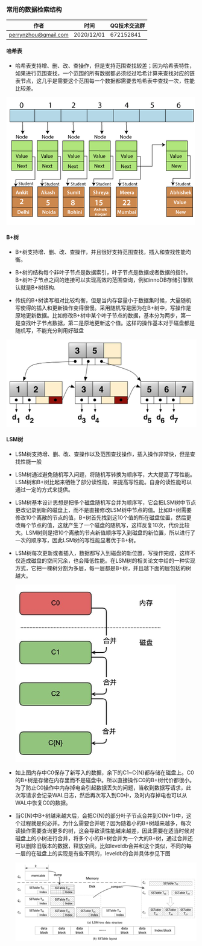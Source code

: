 ### 常用的数据检索结构

| 作者 | 时间 |QQ技术交流群 |
| ------ | ------ |------ |
| perrynzhou@gmail.com |2020/12/01 |672152841 |

####  哈希表

- 哈希表支持增、删、改、查操作，但是支持范围查找较差；因为哈希表特性，如果进行范围查找，一个范围的所有数据都必须经过哈希计算来查找对应的链表节点，这几乎是需要这个范围每一个数据都需要去哈希表中查找一次，性能比较差。

![Hashtable](../images/Hashtable.png)

#### B+树

- B+树支持增、删、改、查操作，并且很好支持范围查找，插入和查找性能均衡。
- B+树的结构每个非叶子节点是数据索引，叶子节点是数据或者数据的指针。B+树叶子节点之间的连接可以实现高效的范围查询，例如innoDB存储引擎默认就是B+树结构.

- 传统的B+树读写相对比较均衡，但是当内存容量小于数据集时候，大量随机写使得的插入和更新操作变得很慢。采用随机写是因为在B+树中，写操作是原地更新数据。比如修改B+树中某个叶子节点的数据，基本分为两步，第一是查找叶子节点数据，第二是原地更新这个值。这样的操作基本对于磁盘都是随机写，不能充分利用好磁盘

![Bplustree](../images/Bplustree.png)




#### LSM树

- LSM树支持增、删、改、查操作以及范围查找操作，插入操作非常快，但是查找性能一般

- LSM树通过避免随机写入问题，将随机写转换为顺序写，大大提高了写性能。LSM树和B+树比起来牺牲了部分读性能，来提高写性能。自身的读性能可以通过一定的方式来提供。

- LSM树基本设计思想是把多个磁盘随机写合并为顺序写，它会把LSM树中节点更改记录到新的磁盘上，而不是直接修改LSM树中节点的值。比如B+树需要修改10个离散的节点的值，B+树首先找到这10个值的所在磁盘位置，然后更改每个节点的值，这就产生了一个磁盘的随机写，这样反复10次，代价比较大。LSM树则是把10个离散的节点新值顺序写入到磁盘的新位置，所以进行了一次的顺序写，因此LSM树的写性能显著优于B+树。

- LSM树每次更新或者插入，数据都写入到磁盘的新位置，写操作完成，这样不仅造成磁盘的空间冗余，也会降低性能。在LSM树的相关论文中给的一种实现方式，它把一棵树分割为多层，每一层都是B+树，并且越下面的层包括的树越大。

  ![lsm-tree](../images/lsm-tree.jpeg)


- 如上图内存中C0保存了新写入的数据，余下的C1~C{N}都存储在磁盘上。C0的B+树是存储在内存里而不是磁盘中。所以直接操作C0的B+树代价都很小。为了防止C0操作中内存掉电会引起数据丢失的问题，当收到数据写请求，此次写请求会记录WAL日志，然后再次写入到C0中，及时内存掉电也可以从WAL中恢复C0的数据。

- 当C{N}中B+树越来越大后，会把C{N}的部分叶子节点合并到C{N+1}中，这个过程就是何必并。为什么需要合并呢？因为随着小的B+树越来越多，每次读操作需要查询更多的树，这会导致读性能越来越差，因此需要在适当时候对磁盘上的小树进行合并，将多个小的B+树合并为一个大的B+树，通过合并还可以删除旧版本的数据，释放空间。比如leveldb合并和这个类似，不同的每一层的在磁盘上的实现是有些不同的，leveldb的合并具体参见下图

  ![lsm-compaction](../images/lsm-compaction.png)



